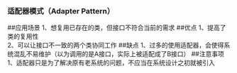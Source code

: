 ### 适配器模式（Adapter Pattern）
##应用场景
1、想复用已存在的类，但接口不符合当前的需求
##优点
1、提高了类的复用性  
2、可以让接口不一致的两个类协同工作
##缺点
1、过多的使用适配器，会使得系统混乱不易维护（以为调用的是A接口，实际上被适配成了B接口）
##注意事项
1、适配器只是为了解决原有老系统的问题，不应当在系统设计之初就被引入